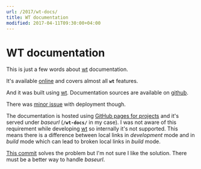 ```yaml
---
url: /2017/wt-docs/
title: WT documentation
modified: 2017-04-11T09:30:00+04:00
---
```

# WT documentation

This is just a few words about [wt][wt] documentation.

It's available [online][wt-docs] and covers almost all **`wt`** features.

And it was built using [wt][wt]. Documentation sources are available on
[github][wt-docs-sources].

There was [minor issue][baseurl-issue] with deployment though.

The documentation is hosted using [GitHub pages for projects][ghp] and it's
served under *baseurl* (**`/wt-docs/`** in my case). I was not aware of this
requirement while developing [wt][wt] so internally it's not supported. This
means there is a difference between local links in *development* mode and in
*build* mode which can lead to broken local links in *build* mode.

[This commit][baseurl-commit] solves the problem but I'm not sure I like the
solution. There must be a better way to handle *baseurl*.


[wt]: https://github.com/ysegorov/wt/
[wt-docs]: https://ysegorov.github.io/wt-docs/
[wt-docs-sources]: https://github.com/ysegorov/wt-docs/
[ghp]: https://help.github.com/articles/user-organization-and-project-pages/#project-pages
[baseurl-issue]: https://github.com/ysegorov/wt/issues/28
[baseurl-commit]: https://github.com/ysegorov/wt-docs/commit/c85f6b1aa39aaa2fd7cebcf239171b78b8b8cdd9
